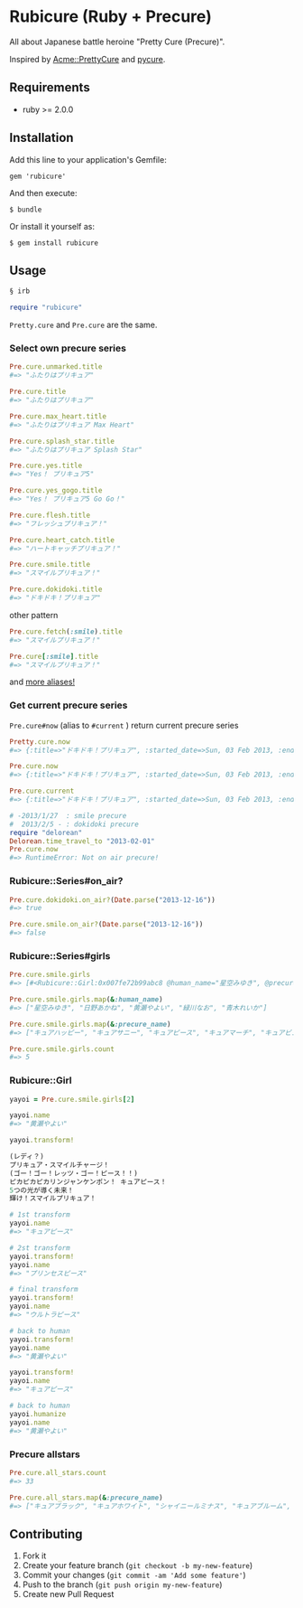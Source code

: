 # Rubicure (Ruby + Precure)

All about Japanese battle heroine "Pretty Cure (Precure)".

Inspired by [Acme::PrettyCure](http://perl-users.jp/articles/advent-calendar/2010/acme/6) and [pycure](https://github.com/drillbits/pycure).

## Requirements

* ruby >= 2.0.0

## Installation

Add this line to your application's Gemfile:

    gem 'rubicure'

And then execute:

    $ bundle

Or install it yourself as:

    $ gem install rubicure

## Usage

```ruby
§ irb

require "rubicure"
```

`Pretty.cure` and `Pre.cure` are the same.

### Select own precure series
```ruby
Pre.cure.unmarked.title
#=> "ふたりはプリキュア"

Pre.cure.title
#=> "ふたりはプリキュア"

Pre.cure.max_heart.title
#=> "ふたりはプリキュア Max Heart"

Pre.cure.splash_star.title
#=> "ふたりはプリキュア Splash Star"

Pre.cure.yes.title
#=> "Yes！ プリキュア5"

Pre.cure.yes_gogo.title
#=> "Yes！ プリキュア5 Go Go！"

Pre.cure.flesh.title
#=> "フレッシュプリキュア！"

Pre.cure.heart_catch.title
#=> "ハートキャッチプリキュア！"

Pre.cure.smile.title
#=> "スマイルプリキュア！"

Pre.cure.dokidoki.title
#=> "ドキドキ！プリキュア"
```

other pattern

```ruby
Pre.cure.fetch(:smile).title
#=> "スマイルプリキュア！"

Pre.cure[:smile].title
#=> "スマイルプリキュア！"
```

and [more aliases!](config/title_alias.yml)

### Get current precure series
`Pre.cure#now` (alias to `#current` ) return current precure series

```ruby
Pretty.cure.now
#=> {:title=>"ドキドキ！プリキュア", :started_date=>Sun, 03 Feb 2013, :ended_date=>Sun, 26 Jan 2014, :before_transform_message=>"プリキュアラブリンク！\nL! O! V! E!\n", :after_transform_message=>"響け愛の鼓動！ドキドキプリキュア！\n", :girls=>[{"human_name"=>"相田マナ", "precure_name"=>"キュアハート", "transform_message"=>"みなぎる愛！ キュアハート！\n愛を無くした悲しいジコチューさん、\nこのキュアハートがあなたのドキドキ取り戻してみせる！\n"}, {"human_name"=>"菱川六花", "precure_name"=>"キュアダイヤモンド", "transform_message"=>"英知の光！ キュアダイヤモンド！\n人の思いを踏みにじるなんて許せない、\nこのキュアダイヤモンドがあなたの頭を冷やしてあげる！"}, {"human_name"=>"四葉ありす", "precure_name"=>"キュアロゼッタ", "transform_message"=>"ひだまりポカポカ キュアロゼッタ！\n世界を制するのは愛だけです、\nさぁ、あなたも私と愛を育んでくださいな\n"}, {"human_name"=>"剣崎真琴", "precure_name"=>"キュアソード", "transform_message"=>"勇気の刃！ キュアソード！\nこのキュアソードが愛の剣で\nあなたの野望を断ち切ってみせる！\n"}, {"human_name"=>"円亜久里", "precure_name"=>"キュアエース", "transform_message"=>"愛の切り札！ キュアエース！\n美しさは正義の証し、ウインク一つで、\nあなたのハートを射抜いて差し上げますわ\n"}]}

Pre.cure.now
#=> {:title=>"ドキドキ！プリキュア", :started_date=>Sun, 03 Feb 2013, :ended_date=>Sun, 26 Jan 2014, :before_transform_message=>"プリキュアラブリンク！\nL! O! V! E!\n", :after_transform_message=>"響け愛の鼓動！ドキドキプリキュア！\n", :girls=>[{"human_name"=>"相田マナ", "precure_name"=>"キュアハート", "transform_message"=>"みなぎる愛！ キュアハート！\n愛を無くした悲しいジコチューさん、\nこのキュアハートがあなたのドキドキ取り戻してみせる！\n"}, {"human_name"=>"菱川六花", "precure_name"=>"キュアダイヤモンド", "transform_message"=>"英知の光！ キュアダイヤモンド！\n人の思いを踏みにじるなんて許せない、\nこのキュアダイヤモンドがあなたの頭を冷やしてあげる！"}, {"human_name"=>"四葉ありす", "precure_name"=>"キュアロゼッタ", "transform_message"=>"ひだまりポカポカ キュアロゼッタ！\n世界を制するのは愛だけです、\nさぁ、あなたも私と愛を育んでくださいな\n"}, {"human_name"=>"剣崎真琴", "precure_name"=>"キュアソード", "transform_message"=>"勇気の刃！ キュアソード！\nこのキュアソードが愛の剣で\nあなたの野望を断ち切ってみせる！\n"}, {"human_name"=>"円亜久里", "precure_name"=>"キュアエース", "transform_message"=>"愛の切り札！ キュアエース！\n美しさは正義の証し、ウインク一つで、\nあなたのハートを射抜いて差し上げますわ\n"}]}

Pre.cure.current
#=> {:title=>"ドキドキ！プリキュア", :started_date=>Sun, 03 Feb 2013, :ended_date=>Sun, 26 Jan 2014, :before_transform_message=>"プリキュアラブリンク！\nL! O! V! E!\n", :after_transform_message=>"響け愛の鼓動！ドキドキプリキュア！\n", :girls=>[{"human_name"=>"相田マナ", "precure_name"=>"キュアハート", "transform_message"=>"みなぎる愛！ キュアハート！\n愛を無くした悲しいジコチューさん、\nこのキュアハートがあなたのドキドキ取り戻してみせる！\n"}, {"human_name"=>"菱川六花", "precure_name"=>"キュアダイヤモンド", "transform_message"=>"英知の光！ キュアダイヤモンド！\n人の思いを踏みにじるなんて許せない、\nこのキュアダイヤモンドがあなたの頭を冷やしてあげる！"}, {"human_name"=>"四葉ありす", "precure_name"=>"キュアロゼッタ", "transform_message"=>"ひだまりポカポカ キュアロゼッタ！\n世界を制するのは愛だけです、\nさぁ、あなたも私と愛を育んでくださいな\n"}, {"human_name"=>"剣崎真琴", "precure_name"=>"キュアソード", "transform_message"=>"勇気の刃！ キュアソード！\nこのキュアソードが愛の剣で\nあなたの野望を断ち切ってみせる！\n"}, {"human_name"=>"円亜久里", "precure_name"=>"キュアエース", "transform_message"=>"愛の切り札！ キュアエース！\n美しさは正義の証し、ウインク一つで、\nあなたのハートを射抜いて差し上げますわ\n"}]}

# -2013/1/27  : smile precure
#  2013/2/5 - : dokidoki precure
require "delorean"
Delorean.time_travel_to "2013-02-01"
Pre.cure.now
#=> RuntimeError: Not on air precure!
```

### Rubicure::Series#on_air?

```ruby
Pre.cure.dokidoki.on_air?(Date.parse("2013-12-16"))
#=> true

Pre.cure.smile.on_air?(Date.parse("2013-12-16"))
#=> false
```

### Rubicure::Series#girls
```ruby
Pre.cure.smile.girls
#=> [#<Rubicure::Girl:0x007fe72b99abc8 @human_name="星空みゆき", @precure_name="キュアハッピー", @extra_names=["プリンセスハッピー", "ウルトラハッピー"], @current_state=0, @transform_message="(レディ？)\nプリキュア・スマイルチャージ！\n(ゴー！ゴー！レッツ・ゴー！ハッピー！！)\nキラキラ輝く未来の光！ キュアハッピー！\n5つの光が導く未来！\n輝け！スマイルプリキュア！\n", @state_names=["星空みゆき", "キュアハッピー", "プリンセスハッピー", "ウルトラハッピー"]>, #<Rubicure::Girl:0x007fe72b99a9c0 @human_name="日野あかね", @precure_name="キュアサニー", @extra_names=["プリンセスサニー", "ウルトラサニー"], @current_state=0, @transform_message="(レディ？)\nプリキュア・スマイルチャージ！\n(ゴー！ゴー！レッツ・ゴー！サニー！！)\n太陽サンサン熱血パワー！ キュアサニー！\n5つの光が導く未来！\n輝け！スマイルプリキュア！\n", @state_names=["日野あかね", "キュアサニー", "プリンセスサニー", "ウルトラサニー"]>, #<Rubicure::Girl:0x007fe72b99a650 @human_name="黄瀬やよい", @precure_name="キュアピース", @extra_names=["プリンセスピース", "ウルトラピース"], @current_state=0, @transform_message="(レディ？)\nプリキュア・スマイルチャージ！\n(ゴー！ゴー！レッツ・ゴー！ピース！！)\nピカピカピカリンジャンケンポン！ キュアピース！\n5つの光が導く未来！\n輝け！スマイルプリキュア！\n", @state_names=["黄瀬やよい", "キュアピース", "プリンセスピース", "ウルトラピース"]>, #<Rubicure::Girl:0x007fe72b99a3f8 @human_name="緑川なお", @precure_name="キュアマーチ", @extra_names=["プリンセスマーチ", "ウルトラマーチ"], @current_state=0, @transform_message="(レディ？)\nプリキュア・スマイルチャージ！\n(ゴー！ゴー！レッツ・ゴー！マーチ！！)\n勇気リンリン直球勝負！ キュアマーチ！\n5つの光が導く未来！\n輝け！スマイルプリキュア！\n", @state_names=["緑川なお", "キュアマーチ", "プリンセスマーチ", "ウルトラマーチ"]>, #<Rubicure::Girl:0x007fe72b99a1f0 @human_name="青木れいか", @precure_name="キュアビューティ", @extra_names=["プリンセスビューティ", "ウルトラビューティ"], @current_state=0, @transform_message="(レディ？)\nプリキュア・スマイルチャージ！\n(ゴー！ゴー！レッツ・ゴー！ビューティ！！)\nしんしんと降り積もる清き心！ キュアビューティ！\n5つの光が導く未来！\n輝け！スマイルプリキュア！\n", @state_names=["青木れいか", "キュアビューティ", "プリンセスビューティ", "ウルトラビューティ"]>]

Pre.cure.smile.girls.map(&:human_name)
#=> ["星空みゆき", "日野あかね", "黄瀬やよい", "緑川なお", "青木れいか"]

Pre.cure.smile.girls.map(&:precure_name)
#=> ["キュアハッピー", "キュアサニー", "キュアピース", "キュアマーチ", "キュアビューティ"]

Pre.cure.smile.girls.count
#=> 5
```

### Rubicure::Girl
```ruby
yayoi = Pre.cure.smile.girls[2]

yayoi.name
#=> "黄瀬やよい"

yayoi.transform!

(レディ？)
プリキュア・スマイルチャージ！
(ゴー！ゴー！レッツ・ゴー！ピース！！)
ピカピカピカリンジャンケンポン！ キュアピース！
5つの光が導く未来！
輝け！スマイルプリキュア！

# 1st transform
yayoi.name
#=> "キュアピース"

# 2st transform
yayoi.transform!
yayoi.name
#=> "プリンセスピース"

# final transform
yayoi.transform!
yayoi.name
#=> "ウルトラピース"

# back to human
yayoi.transform!
yayoi.name
#=> "黄瀬やよい"

yayoi.transform!
yayoi.name
#=> "キュアピース"

# back to human
yayoi.humanize
yayoi.name
#=> "黄瀬やよい"

```

### Precure allstars
```ruby
Pre.cure.all_stars.count
#=> 33

Pre.cure.all_stars.map(&:precure_name)
#=> ["キュアブラック", "キュアホワイト", "シャイニールミナス", "キュアブルーム", "キュアイーグレット", "キュアドリーム", "キュアルージュ", "キュアレモネード", "キュアミント", "キュアアクア", "ミルキィローズ", "キュアピーチ", "キュアベリー", "キュアパイン", "キュアパッション", "キュアブロッサム", "キュアマリン", "キュアサンシャイン", "キュアムーンライト", "キュアメロディ", "キュアリズム", "キュアビート", "キュアミューズ", "キュアハッピー", "キュアサニー", "キュアピース", "キュアマーチ", "キュアビューティ", "キュアハート", "キュアダイヤモンド", "キュアロゼッタ", "キュアソード", "キュアエース"]
```

## Contributing

1. Fork it
2. Create your feature branch (`git checkout -b my-new-feature`)
3. Commit your changes (`git commit -am 'Add some feature'`)
4. Push to the branch (`git push origin my-new-feature`)
5. Create new Pull Request
